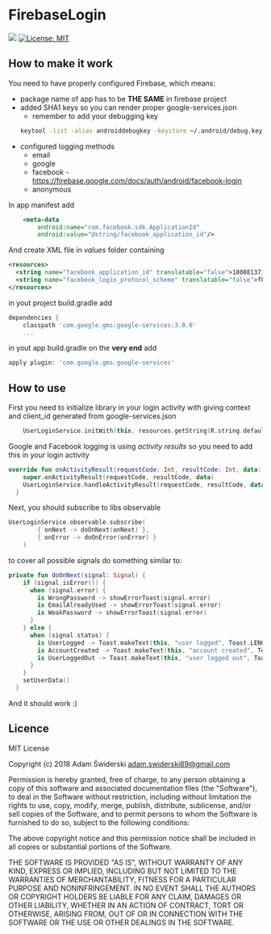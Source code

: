 # FirebaseLogin

[![](https://jitpack.io/v/asvid/FirebaseLogin.svg)](https://jitpack.io/#asvid/FirebaseLogin)
[![License: MIT](https://img.shields.io/badge/License-MIT-yellow.svg)](https://opensource.org/licenses/MIT)

## How to make it work

You need to have properly configured Firebase, which means:
- package name of app has to be **THE SAME** in firebase project
- added SHA1 keys so you can render proper google-services.json
  - remember to add your debugging key 
  ```bash
  keytool -list -alias androiddebugkey -keystore ~/.android/debug.keystore -storepass android -keypass android
  ```
- configured logging methods
  - email
  - google
  - facebook - https://firebase.google.com/docs/auth/android/facebook-login
  - anonymous

In app manifest add

```xml
    <meta-data
        android:name="com.facebook.sdk.ApplicationId"
        android:value="@string/facebook_application_id"/>
```
And create XML file in *values* folder containing
<?xml version="1.0" encoding="utf-8"?>
```xml
<resources>
  <string name="facebook_application_id" translatable="false">1808813719132692</string>
  <string name="facebook_login_protocol_scheme" translatable="false">fb1808813719132692</string>
</resources>
```
in yout project build.gradle add
```groovy
dependencies {
    classpath 'com.google.gms:google-services:3.0.0'
    ...
```

in yout app build.gradle on the **very end** add
```groovy
apply plugin: 'com.google.gms.google-services'
```

## How to use

First you need to initialize library in your login activity with giving context and client_id generated from google-services.json
```kotlin
    UserLoginService.initWith(this, resources.getString(R.string.default_web_client_id))
```
Google and Facebook logging is using *activity results* so you need to add this in your login activity
```kotlin
override fun onActivityResult(requestCode: Int, resultCode: Int, data: Intent) {
    super.onActivityResult(requestCode, resultCode, data)
    UserLoginService.handleActivityResult(requestCode, resultCode, data)
  }
```
Next, you should subscribe to libs observable
```kotlin
UserLoginService.observable.subscribe(
        { onNext -> doOnNext(onNext) },
        { onError -> doOnError(onError) }
    )
```
to cover all possible signals do something similar to:
```kotlin
private fun doOnNext(signal: Signal) {
    if (signal.isError()) {
      when (signal.error) {
        is WrongPassword -> showErrorToast(signal.error)
        is EmailAlreadyUsed -> showErrorToast(signal.error)
        is WeakPassword -> showErrorToast(signal.error)
      }
    } else {
      when (signal.status) {
        is UserLogged -> Toast.makeText(this, "user logged", Toast.LENGTH_LONG).show()
        is AccountCreated -> Toast.makeText(this, "account created", Toast.LENGTH_LONG).show()
        is UserLoggedOut -> Toast.makeText(this, "user logged out", Toast.LENGTH_LONG).show()
      }
    }
    setUserData()
  }
```
And it should work :)

## Licence

MIT License

Copyright (c) 2018 Adam Świderski <adam.swiderski89@gmail.com>

Permission is hereby granted, free of charge, to any person obtaining
a copy of this software and associated documentation files (the
"Software"), to deal in the Software without restriction, including
without limitation the rights to use, copy, modify, merge, publish,
distribute, sublicense, and/or sell copies of the Software, and to
permit persons to whom the Software is furnished to do so, subject to
the following conditions:

The above copyright notice and this permission notice shall be
included in all copies or substantial portions of the Software.

THE SOFTWARE IS PROVIDED "AS IS", WITHOUT WARRANTY OF ANY KIND,
EXPRESS OR IMPLIED, INCLUDING BUT NOT LIMITED TO THE WARRANTIES OF
MERCHANTABILITY, FITNESS FOR A PARTICULAR PURPOSE AND
NONINFRINGEMENT. IN NO EVENT SHALL THE AUTHORS OR COPYRIGHT HOLDERS BE
LIABLE FOR ANY CLAIM, DAMAGES OR OTHER LIABILITY, WHETHER IN AN ACTION
OF CONTRACT, TORT OR OTHERWISE, ARISING FROM, OUT OF OR IN CONNECTION
WITH THE SOFTWARE OR THE USE OR OTHER DEALINGS IN THE SOFTWARE.
